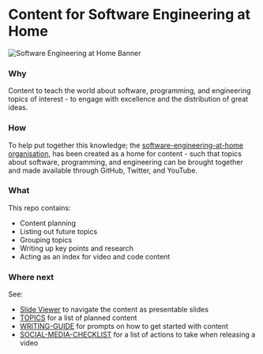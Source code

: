 # Content for Software Engineering at Home

![Software Engineering at Home Banner](https://software-engineering-at-home.github.io/branding/graphics/seath-branding.png)

### Why

Content to teach the world about software, programming, and engineering topics of interest - to engage with excellence and the distribution of great ideas.

### How

To help put together this knowledge; the [software-engineering-at-home organisation](https://github.com/software-engineering-at-home), has been created as a home for content - such that topics about software, programming, and engineering can be brought together and made available through GitHub, Twitter, and YouTube. 

### What

This repo contains:
- Content planning
- Listing out future topics
- Grouping topics
- Writing up key points and research
- Acting as an index for video and code content

### Where next

See: 
- [Slide Viewer](https://software-engineering-at-home.github.io/content/slides.html) to navigate the content as presentable slides
- [TOPICS](./TOPICS.md) for a list of planned content
- [WRITING-GUIDE](./WRITING-GUIDE.md) for prompts on how to get started with content
- [SOCIAL-MEDIA-CHECKLIST](./SOCIAL-MEDIA-CHECKLIST.md) for a list of actions to take when releasing a video
